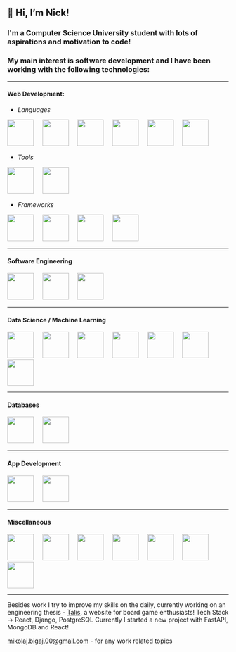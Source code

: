 ## 👋 Hi, I’m Nick!

### I'm a Computer Science University student with lots of aspirations and motivation to code!
### My main interest is software development and I have been working with the following technologies: <hr>
#### Web Development:
  - <i>Languages</i>
  <p>
    <img src="https://cdn.jsdelivr.net/gh/devicons/devicon@latest/icons/python/python-original.svg" width=60px />
    &nbsp &nbsp
    <img src="https://cdn.jsdelivr.net/gh/devicons/devicon@latest/icons/php/php-original.svg" width=60px />
    &nbsp &nbsp
    <img src="https://cdn.jsdelivr.net/gh/devicons/devicon@latest/icons/go/go-original-wordmark.svg" width=60px />
    &nbsp &nbsp
    <img src="https://cdn.jsdelivr.net/gh/devicons/devicon@latest/icons/javascript/javascript-original.svg" width=60px />
    &nbsp &nbsp
    <img src="https://cdn.jsdelivr.net/gh/devicons/devicon@latest/icons/html5/html5-original.svg" width=60px />
    &nbsp &nbsp
    <img src="https://cdn.jsdelivr.net/gh/devicons/devicon@latest/icons/css3/css3-original.svg" width=60px />
  </p>

  - <i>Tools</i>
  <p>
    <img src="https://cdn.jsdelivr.net/gh/devicons/devicon@latest/icons/flask/flask-original.svg" width=60px />
    &nbsp &nbsp
    <img src="https://cdn.jsdelivr.net/gh/devicons/devicon@latest/icons/fastapi/fastapi-original.svg" width=60px />
  </p>
  
  - <i>Frameworks</i>
  <p>
    <img src="https://cdn.jsdelivr.net/gh/devicons/devicon@latest/icons/django/django-plain.svg" width=60px />
    &nbsp &nbsp
    <img src="https://cdn.jsdelivr.net/gh/devicons/devicon@latest/icons/react/react-original.svg" width=60px />
    &nbsp &nbsp
    <img src="https://cdn.jsdelivr.net/gh/devicons/devicon@latest/icons/vuejs/vuejs-original.svg" width=60px />
    &nbsp &nbsp
    <img src="https://cdn.jsdelivr.net/gh/devicons/devicon@latest/icons/yii/yii-original.svg" width=60px />
  </p>
<hr>

#### Software Engineering
  <p>
    <img src="https://cdn.jsdelivr.net/gh/devicons/devicon@latest/icons/python/python-original.svg" width=60px />
    &nbsp &nbsp
    <img src="https://cdn.jsdelivr.net/gh/devicons/devicon@latest/icons/go/go-original-wordmark.svg" width=60px />
    &nbsp &nbsp
    <img src="https://cdn.jsdelivr.net/gh/devicons/devicon@latest/icons/cplusplus/cplusplus-original.svg" width=60px />
  </p>
<hr>

#### Data Science / Machine Learning
  <p>
    <img src="https://cdn.jsdelivr.net/gh/devicons/devicon@latest/icons/python/python-original.svg" width=60px />
    &nbsp &nbsp
    <img src="https://cdn.jsdelivr.net/gh/devicons/devicon@latest/icons/jupyter/jupyter-original.svg" width=60px />
    &nbsp &nbsp
    <img src="https://cdn.jsdelivr.net/gh/devicons/devicon@latest/icons/pandas/pandas-original-wordmark.svg" width=60px />
    &nbsp &nbsp
    <img src="https://cdn.jsdelivr.net/gh/devicons/devicon@latest/icons/numpy/numpy-original.svg" width=60px />
    &nbsp &nbsp
    <img src="https://cdn.jsdelivr.net/gh/devicons/devicon@latest/icons/kaggle/kaggle-original.svg" width=60px />
    &nbsp &nbsp
    <img src="https://cdn.jsdelivr.net/gh/devicons/devicon@latest/icons/scikitlearn/scikitlearn-original.svg" width=60px />
    &nbsp &nbsp
    <img src="https://cdn.jsdelivr.net/gh/devicons/devicon@latest/icons/tensorflow/tensorflow-original.svg" width=60px />
  </p>
<hr>

#### Databases
  <p>
    <img src="https://cdn.jsdelivr.net/gh/devicons/devicon@latest/icons/postgresql/postgresql-original.svg" width=60px />
    &nbsp &nbsp
    <img src="https://cdn.jsdelivr.net/gh/devicons/devicon@latest/devicon.min.css" width=60px />
  </p>
<hr>

#### App Development
  <p>
    <img src="https://cdn.jsdelivr.net/gh/devicons/devicon@latest/icons/kotlin/kotlin-original.svg" width=60px />
    &nbsp &nbsp
    <img src="https://cdn.jsdelivr.net/gh/devicons/devicon@latest/icons/csharp/csharp-original.svg" width=60px />
  </p>
<hr>

#### Miscellaneous
  <p>
    <img src="https://cdn.jsdelivr.net/gh/devicons/devicon@latest/icons/git/git-original.svg" width=60px />
    &nbsp &nbsp
    <img src="https://cdn.jsdelivr.net/gh/devicons/devicon@latest/icons/github/github-original.svg" width=60px />
    &nbsp &nbsp
    <img src="https://cdn.jsdelivr.net/gh/devicons/devicon@latest/icons/bitbucket/bitbucket-original.svg" width=60px />
    &nbsp &nbsp
    <img src="https://cdn.jsdelivr.net/gh/devicons/devicon@latest/icons/jenkins/jenkins-original.svg" width=60px />
    &nbsp &nbsp
    <img src="https://cdn.jsdelivr.net/gh/devicons/devicon@latest/icons/linux/linux-original.svg" width=60px />
    &nbsp &nbsp
    <img src="https://cdn.jsdelivr.net/gh/devicons/devicon@latest/icons/jetbrains/jetbrains-original.svg" width=60px />
    &nbsp &nbsp
    <img src="https://cdn.jsdelivr.net/gh/devicons/devicon@latest/icons/vscode/vscode-original.svg" width=60px />
  </p>
<hr>

Besides work I try to improve my skills on the daily, currently working on an engineering thesis - [Talis](https://talis.live/),
a website for board game enthusiasts! Tech Stack -> React, Django, PostgreSQL
Currently I started a new project with FastAPI, MongoDB and React!

mikolaj.bigaj.00@gmail.com - for any work related topics
